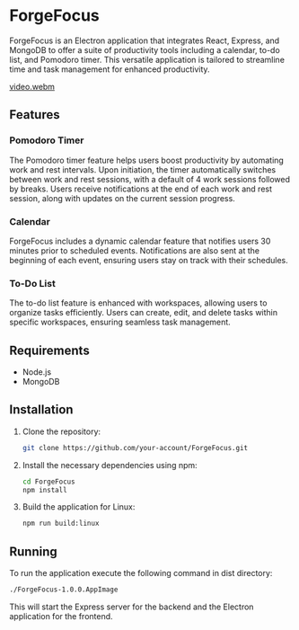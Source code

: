 # ForgeFocus

ForgeFocus is an Electron application that integrates React, Express, and MongoDB to offer a suite of productivity tools including a calendar, to-do list, and Pomodoro timer. This versatile application is tailored to streamline time and task management for enhanced productivity.

[video.webm](https://github.com/N1ko1a/Productivity_Desktop_App/assets/85966654/17d357f4-aa84-440c-b084-5b3614f6264a)
## Features

### Pomodoro Timer
The Pomodoro timer feature helps users boost productivity by automating work and rest intervals. Upon initiation, the timer automatically switches between work and rest sessions, with a default of 4 work sessions followed by breaks. Users receive notifications at the end of each work and rest session, along with updates on the current session progress.

### Calendar
ForgeFocus includes a dynamic calendar feature that notifies users 30 minutes prior to scheduled events. Notifications are also sent at the beginning of each event, ensuring users stay on track with their schedules.

### To-Do List
The to-do list feature is enhanced with workspaces, allowing users to organize tasks efficiently. Users can create, edit, and delete tasks within specific workspaces, ensuring seamless task management.

## Requirements

- Node.js
- MongoDB

## Installation

1. Clone the repository:

   ```bash
   git clone https://github.com/your-account/ForgeFocus.git
   ```

2. Install the necessary dependencies using npm:

   ```bash
   cd ForgeFocus
   npm install
   ```

3. Build the application for Linux:

   ```bash
   npm run build:linux
   ```

## Running

To run the application execute the following command in dist directory:

```bash
./ForgeFocus-1.0.0.AppImage
```

This will start the Express server for the backend and the Electron application for the frontend.

